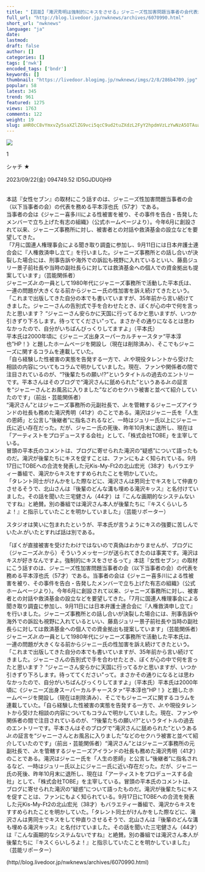 ```yaml
---
title: "【芸能】「滝沢秀明は強制的にキスをさせる」ジャニーズ性加害問題当事者の会代表が新たな疑惑を告発"
full_url: "http://blog.livedoor.jp/nwknews/archives/6070990.html"
short_url: "nwknews"
language: "ja"
date: 
lastmod: 
draft: false
author: []
categories: []
tags: ['nwk']
encoded_tags: ['bndr']
keywords: []
thumbnail: "https://livedoor.blogimg.jp/nwknews/imgs/2/8/286b4709.jpg"
popular: 58
latest: 345
trend: 961
featured: 1275
views: 1763
comments: 122
weight: 19
slug: aHR0cC8vYmxvZy5saXZlZG9vci5qcC9ud2tuZXdzL2FyY2hpdmVzLzYwNzA5OTAuaHRtbA==
---
```


![](https://livedoor.blogimg.jp/nwknews/imgs/2/8/286b4709.jpg)

<div><p class='t_h'>1 <p>シャチ ★ </p> <p> 2023/09/22(金) 094749.52 ID5GJDU0jH9</p></p><br> 本誌『女性セブン』の取材にこう話すのは、ジャニーズ性加害問題当事者の会（以下当事者の会）の代表を務める平本淳也氏（57才）である。<br> 当事者の会は《ジャニー喜多川による性被害を被り、その事件を告白・告発したメンバーで立ち上げた有志の組織》（公式ホームページより）。今年6月に創設されて以来、ジャニーズ事務所に対し、被害者との対話や救済基金の設立などを要望してきた。<br>「7月に国連人権理事会による聞き取り調査に参加し、9月11日には日本弁護士連合会に『人権救済申し立て』を行いました。ジャニーズ事務所との話し合いが決裂した場合には、刑事告訴や海外での訴訟も視野に入れているといい、藤島ジュリー景子前社長や当時の副社長らに対しては救済基金への個人での資金拠出も提案しています」（芸能関係者）<br> ジャニーズJr.の一員として1980年代にジャニーズ事務所で活動した平本氏は、一連の問題が大きくなる前からジャニー氏の性加害を訴え続けてきたという。<br>「これまで出版してきた自分の本でも書いていますが、35年前から言い続けてきました。ジャニーさんの告別式で手を合わせたとき、ぼくが心の中で何を言ったと思います？ “ジャニーさん安らかに天国に行ってるかと思いますが、いつか引きずり下ろします。待っててください”って。まさかその通りになるとは思わなかったので、自分がいちばんびっくりしてますよ」（平本氏）<br> 平本氏は2000年頃に《ジャニーズ出身スーパーカルチャースタァ“平本淳也”HP！》と題したホームページを開設し（現在は削除済み）、そこでもジャニーズに関するコラムを連載していた。<br>「自ら経験した性被害の実態を告発する一方で、Jr.や現役タレントから受けた相談の内容についてもコラムで明かしていました。現在、ファンや関係者の間で注目されているのが、“?後輩たちの願い!?”というタイトルの過去のエントリーです。平本さんはそのブログで“滝沢さんに舐められた”というあるJr.の証言を“ジャニーさんとお風呂に入りました”などのセクハラ被害と並べて紹介していたのです」（前出・芸能関係者）<br>“滝沢さん”とはジャニーズ事務所の元副社長で、Jr.を管轄するジャニーズアイランドの社長も務めた滝沢秀明（41才）のことである。滝沢はジャニー氏を「人生の恩師」と公言し“後継者”に指名されるなど、一時はジュリー氏以上にジャニー氏に近い存在だった。だが、ジャニー氏の死後、昨年10月末に退所し、現在は「アーティストをプロデュースする会社」として、「株式会社TOBE」を主宰している。<br> 冒頭の平本氏のコメントは、ブログに寄せられた滝沢の“疑惑”について語ったものだ。滝沢が後輩たちにキスを促すことは、ファンにもよく知られている。9月17日にTOBEへの合流を発表した元Kis-My-Ft2の北山宏光（38才）もバラエティー番組で、滝沢からキスをすすめられたことを明かしていた。<br>「タレント同士がけんかをした際などに、滝沢さんは男同士でキスをして仲直りさせるそうで、北山さんは『後輩のどんな溝も埋める滝沢キッス』と名付けていました。その話を聞いた三宅健さん（44才）は『こんな画期的なシステムないですね』と絶賛。別の番組では滝沢さん本人が後輩たちに『キスくらいしろよ！』と指示していたことを明かしていました」（芸能リポーター）<br><p> スタジオは笑いに包まれたというが、平本氏が言うようにキスの強要に苦しんでいたJr.がいたとすれば話は別である。</p><p>「ぼくが直接被害を受けたわけではないので真偽はわかりませんが、ブログに（ジャニーズJr.から）そういうメッセージが送られてきたのは事実です。滝沢はキスが好きなんですよ。強制的にキスをさせるって」本誌『女性セブン』の取材にこう話すのは、ジャニーズ性加害問題当事者の会（以下当事者の会）の代表を務める平本淳也氏（57才）である。当事者の会は《ジャニー喜多川による性被害を被り、その事件を告白・告発したメンバーで立ち上げた有志の組織》（公式ホームページより）。今年6月に創設されて以来、ジャニーズ事務所に対し、被害者との対話や救済基金の設立などを要望してきた。「7月に国連人権理事会による聞き取り調査に参加し、9月11日には日本弁護士連合会に『人権救済申し立て』を行いました。ジャニーズ事務所との話し合いが決裂した場合には、刑事告訴や海外での訴訟も視野に入れているといい、藤島ジュリー景子前社長や当時の副社長らに対しては救済基金への個人での資金拠出も提案しています」（芸能関係者）ジャニーズJr.の一員として1980年代にジャニーズ事務所で活動した平本氏は、一連の問題が大きくなる前からジャニー氏の性加害を訴え続けてきたという。「これまで出版してきた自分の本でも書いていますが、35年前から言い続けてきました。ジャニーさんの告別式で手を合わせたとき、ぼくが心の中で何を言ったと思います？ “ジャニーさん安らかに天国に行ってるかと思いますが、いつか引きずり下ろします。待っててください”って。まさかその通りになるとは思わなかったので、自分がいちばんびっくりしてますよ」（平本氏）平本氏は2000年頃に《ジャニーズ出身スーパーカルチャースタァ“平本淳也”HP！》と題したホームページを開設し（現在は削除済み）、そこでもジャニーズに関するコラムを連載していた。「自ら経験した性被害の実態を告発する一方で、Jr.や現役タレントから受けた相談の内容についてもコラムで明かしていました。現在、ファンや関係者の間で注目されているのが、“?後輩たちの願い!?”というタイトルの過去のエントリーです。平本さんはそのブログで“滝沢さんに舐められた”というあるJr.の証言を“ジャニーさんとお風呂に入りました”などのセクハラ被害と並べて紹介していたのです」（前出・芸能関係者）“滝沢さん”とはジャニーズ事務所の元副社長で、Jr.を管轄するジャニーズアイランドの社長も務めた滝沢秀明（41才）のことである。滝沢はジャニー氏を「人生の恩師」と公言し“後継者”に指名されるなど、一時はジュリー氏以上にジャニー氏に近い存在だった。だが、ジャニー氏の死後、昨年10月末に退所し、現在は「アーティストをプロデュースする会社」として、「株式会社TOBE」を主宰している。冒頭の平本氏のコメントは、ブログに寄せられた滝沢の“疑惑”について語ったものだ。滝沢が後輩たちにキスを促すことは、ファンにもよく知られている。9月17日にTOBEへの合流を発表した元Kis-My-Ft2の北山宏光（38才）もバラエティー番組で、滝沢からキスをすすめられたことを明かしていた。「タレント同士がけんかをした際などに、滝沢さんは男同士でキスをして仲直りさせるそうで、北山さんは『後輩のどんな溝も埋める滝沢キッス』と名付けていました。その話を聞いた三宅健さん（44才）は『こんな画期的なシステムないですね』と絶賛。別の番組では滝沢さん本人が後輩たちに『キスくらいしろよ！』と指示していたことを明かしていました」（芸能リポーター）</p></div>

(http//blog.livedoor.jp/nwknews/archives/6070990.html)
